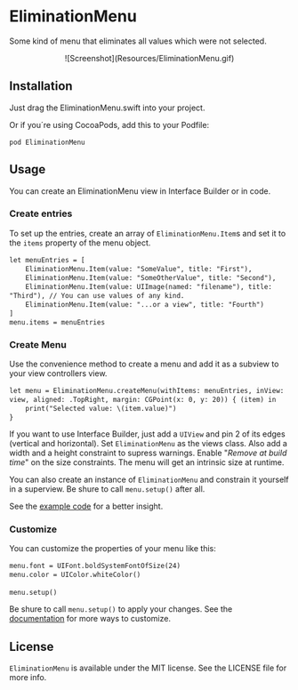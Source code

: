 # EliminationMenu

Some kind of menu that eliminates all values which were not selected.

<p align="center" >
![Screenshot](Resources/EliminationMenu.gif)
<p>

## Installation

Just drag the EliminationMenu.swift into your project.

Or if you´re using CocoaPods, add this to your Podfile: 

	pod EliminationMenu
	
## Usage

You can create an EliminationMenu view in Interface Builder or in code.
            
### Create entries
    
To set up the entries, create an array of `EliminationMenu.Item`s and set it to the `items` property of the menu object.

    let menuEntries = [
        EliminationMenu.Item(value: "SomeValue", title: "First"),
        EliminationMenu.Item(value: "SomeOtherValue", title: "Second"),
        EliminationMenu.Item(value: UIImage(named: "filename"), title: "Third"), // You can use values of any kind.
        EliminationMenu.Item(value: "...or a view", title: "Fourth")
    ]
    menu.items = menuEntries
    
### Create Menu

Use the convenience method to create a menu and add it as a subview to your view controllers view.

	let menu = EliminationMenu.createMenu(withItems: menuEntries, inView: view, aligned: .TopRight, margin: CGPoint(x: 0, y: 20)) { (item) in
		print("Selected value: \(item.value)")
    }

If you want to use Interface Builder, just add a `UIView` and pin 2 of its edges (vertical and horizontal). Set `EliminationMenu` as the views class. Also add a width and a height constraint to supress warnings. Enable "_Remove at build time_" on the size constraints. The menu will get an intrinsic size at runtime.

You can also create an instance of `EliminationMenu` and constrain it yourself in a superview. Be shure to call `menu.setup()` after all.

See the [example code](EliminationMenu/ViewController.swift) for a better insight.
    
### Customize

You can customize the properties of your menu like this:
	
	menu.font = UIFont.boldSystemFontOfSize(24)
    menu.color = UIColor.whiteColor()
    
    menu.setup()
    
Be shure to call `menu.setup()` to apply your changes. See the [documentation](http://cocoadocs.org/docsets/EliminationMenu) for more ways to customize.

## License

`EliminationMenu` is available under the MIT license. See the LICENSE file for more info.